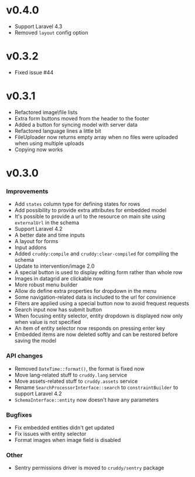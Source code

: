 v0.4.0
======

*   Support Laravel 4.3
*   Removed `layout` config option

v0.3.2
======

*   Fixed issue #44

v0.3.1
======

*   Refactored image\file lists
*   Extra form buttons moved from the header to the footer
*   Added a button for syncing model with server data
*   Refactored language lines a little bit
*   FileUploader now returns empty array when no files were uploaded when using multiple uploads
*   Copying now works

v0.3.0
======

### Improvements

*   Add `states` column type for defining states for rows
*   Add possibility to provide extra attributes for embedded model
*   It's possible to provide a url to the resource on main site using `externalUrl` in the schema
*   Support Laravel 4.2
*   A better date and time inputs
*   A layout for forms
*   Input addons
*   Added `cruddy:compile` and `cruddy:clear-compiled` for compiling the schema
*   Update to intervention/image 2.0
*   A special button is used to display editing form rather than whole row
*   Images in datagrid are clickable now
*   More robust menu builder
*   Allow do define extra properties for dropdown in the menu
*   Some navigation-related data is included to the url for convinience
*   Filters are applied using a special button now to avoid frequest requests
*   Search input now has submit button
*   When focusing entity selector, entity dropdown is displayed now only when value is not specified
*   An item of entity selector now responds on pressing enter key
*   Embedded items are now deleted softly and can be restored before saving the model

### API changes

*   Removed `DateTime::format()`, the format is fixed now
*   Move lang-related stuff to `cruddy.lang` service
*   Move assets-related stuff to `cruddy.assets` service
*   Rename `SearchProcessorInterface::search` to `constraintBuilder` to support Laravel 4.2
*   `SchemaInterface::entity` now doesn't have any parameters

### Bugfixes

*   Fix embedded entities didn't get updated
*   Fix issues with entity selector
*   Format images when image field is disabled

### Other

*   Sentry permissions driver is moved to `cruddy/sentry` package